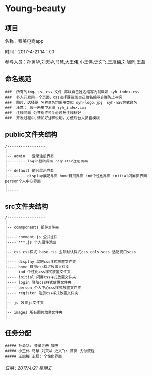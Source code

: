 # Young-beauty

## 项目

名称：稚美电商app

时间：2017-4-21 14：00

参与人员：孙勇华,刘天华,马慧,大王伟,小王伟,史文飞,王旭梅,刘旭辉,王磊

## 命名规范

    ###  所有的img、js、css 文件 都以自己姓名缩写为前缀如 syh_index.css 
    ###  多人开发同一个页面，css选择器请加自己姓名缩写前缀防止冲突
    ###  图片，选择器 名称命名均采用类似 syh-logo.jpg  syh-nav方式命名
    ###  注意： 统一采用下划线 syh_index.css 
    ###  注释问题 公共组件相关必须把注释标好
    ###  开发过程中,请加好注释说明，方便后台人员套模板
    
## public文件夹结构

    /-----------------
    |
    |-- admin   登录注册界面 
    |-------- login登陆界面 register注册页面
    |
    |-- default 前台展示界面
    |-------- display展吧界面 home首页界面 ind个性化界面 initial闪屏页界面 person个人中心界面
    |
    |-----
 
## src文件夹结构

    /-----------------
    |
    |-- commponents 组件文件夹
    |
    |---- comment.js 公共组件
    |---- ***.js 个人组件添加
    |
    |-- css css样式 base.css 去除默认样式css cols.scss 适配视口scss 
    |
    |---- display 展吧css样式放置文件夹
    |---- home 首页css样式放置文件夹
    |---- ind 个性化css样式放置文件夹
    |---- initial 闪屏css样式放置文件夹
    |---- login 登陆css样式放置文件夹
    |---- person 个人中心css样式放置文件夹
    |---- register 注册css样式放置文件夹
    |
    |-- js 效果js文件夹 
    |
    |-- images 所有图片放置文件夹 
    |
    
## 任务分配
 
    ##### 孙勇华: 登录注册 展吧
    ##### 小王伟 马慧 刘天华 史文飞: 首页 支付流程
    ##### 王旭梅 王磊: 个性化界面
    
###### 日期 : 2017/4/21 星期五